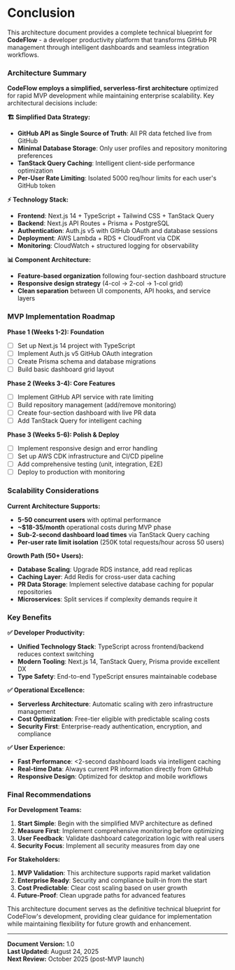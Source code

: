 # Conclusion

This architecture document provides a complete technical blueprint for **CodeFlow** - a developer productivity platform that transforms GitHub PR management through intelligent dashboards and seamless integration workflows.

### Architecture Summary

**CodeFlow employs a simplified, serverless-first architecture** optimized for rapid MVP development while maintaining enterprise scalability. Key architectural decisions include:

**🏗️ Simplified Data Strategy:**
- **GitHub API as Single Source of Truth**: All PR data fetched live from GitHub
- **Minimal Database Storage**: Only user profiles and repository monitoring preferences
- **TanStack Query Caching**: Intelligent client-side performance optimization
- **Per-User Rate Limiting**: Isolated 5000 req/hour limits for each user's GitHub token

**⚡ Technology Stack:**
- **Frontend**: Next.js 14 + TypeScript + Tailwind CSS + TanStack Query
- **Backend**: Next.js API Routes + Prisma + PostgreSQL
- **Authentication**: Auth.js v5 with GitHub OAuth and database sessions
- **Deployment**: AWS Lambda + RDS + CloudFront via CDK
- **Monitoring**: CloudWatch + structured logging for observability

**📊 Component Architecture:**
- **Feature-based organization** following four-section dashboard structure
- **Responsive design strategy** (4-col → 2-col → 1-col grid)
- **Clean separation** between UI components, API hooks, and service layers

### MVP Implementation Roadmap

**Phase 1 (Weeks 1-2): Foundation**
- [ ] Set up Next.js 14 project with TypeScript
- [ ] Implement Auth.js v5 GitHub OAuth integration
- [ ] Create Prisma schema and database migrations  
- [ ] Build basic dashboard grid layout

**Phase 2 (Weeks 3-4): Core Features**
- [ ] Implement GitHub API service with rate limiting
- [ ] Build repository management (add/remove monitoring)
- [ ] Create four-section dashboard with live PR data
- [ ] Add TanStack Query for intelligent caching

**Phase 3 (Weeks 5-6): Polish & Deploy**
- [ ] Implement responsive design and error handling
- [ ] Set up AWS CDK infrastructure and CI/CD pipeline
- [ ] Add comprehensive testing (unit, integration, E2E)
- [ ] Deploy to production with monitoring

### Scalability Considerations

**Current Architecture Supports:**
- **5-50 concurrent users** with optimal performance
- **~$18-35/month** operational costs during MVP phase
- **Sub-2-second dashboard load times** via TanStack Query caching
- **Per-user rate limit isolation** (250K total requests/hour across 50 users)

**Growth Path (50+ Users):**
- **Database Scaling**: Upgrade RDS instance, add read replicas
- **Caching Layer**: Add Redis for cross-user data caching
- **PR Data Storage**: Implement selective database caching for popular repositories
- **Microservices**: Split services if complexity demands require it

### Key Benefits

**✅ Developer Productivity:**
- **Unified Technology Stack**: TypeScript across frontend/backend reduces context switching
- **Modern Tooling**: Next.js 14, TanStack Query, Prisma provide excellent DX
- **Type Safety**: End-to-end TypeScript ensures maintainable codebase

**✅ Operational Excellence:**
- **Serverless Architecture**: Automatic scaling with zero infrastructure management
- **Cost Optimization**: Free-tier eligible with predictable scaling costs
- **Security First**: Enterprise-ready authentication, encryption, and compliance

**✅ User Experience:**
- **Fast Performance**: <2-second dashboard loads via intelligent caching
- **Real-time Data**: Always current PR information directly from GitHub
- **Responsive Design**: Optimized for desktop and mobile workflows

### Final Recommendations

**For Development Teams:**
1. **Start Simple**: Begin with the simplified MVP architecture as defined
2. **Measure First**: Implement comprehensive monitoring before optimizing  
3. **User Feedback**: Validate dashboard categorization logic with real users
4. **Security Focus**: Implement all security measures from day one

**For Stakeholders:**
1. **MVP Validation**: This architecture supports rapid market validation
2. **Enterprise Ready**: Security and compliance built-in from the start  
3. **Cost Predictable**: Clear cost scaling based on user growth
4. **Future-Proof**: Clean upgrade paths for advanced features

This architecture document serves as the definitive technical blueprint for CodeFlow's development, providing clear guidance for implementation while maintaining flexibility for future growth and enhancement.

---

**Document Version:** 1.0  
**Last Updated:** August 24, 2025  
**Next Review:** October 2025 (post-MVP launch)
